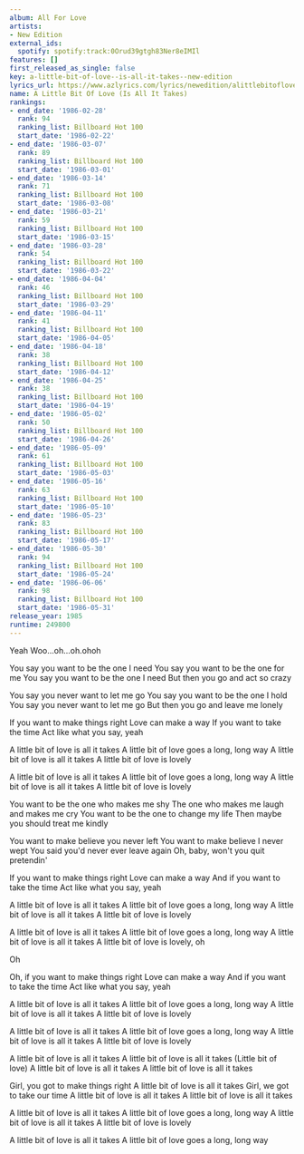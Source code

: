 ```yaml
---
album: All For Love
artists:
- New Edition
external_ids:
  spotify: spotify:track:0Orud39gtgh83Ner8eIMIl
features: []
first_released_as_single: false
key: a-little-bit-of-love--is-all-it-takes--new-edition
lyrics_url: https://www.azlyrics.com/lyrics/newedition/alittlebitofloveisallittakes.html
name: A Little Bit Of Love (Is All It Takes)
rankings:
- end_date: '1986-02-28'
  rank: 94
  ranking_list: Billboard Hot 100
  start_date: '1986-02-22'
- end_date: '1986-03-07'
  rank: 89
  ranking_list: Billboard Hot 100
  start_date: '1986-03-01'
- end_date: '1986-03-14'
  rank: 71
  ranking_list: Billboard Hot 100
  start_date: '1986-03-08'
- end_date: '1986-03-21'
  rank: 59
  ranking_list: Billboard Hot 100
  start_date: '1986-03-15'
- end_date: '1986-03-28'
  rank: 54
  ranking_list: Billboard Hot 100
  start_date: '1986-03-22'
- end_date: '1986-04-04'
  rank: 46
  ranking_list: Billboard Hot 100
  start_date: '1986-03-29'
- end_date: '1986-04-11'
  rank: 41
  ranking_list: Billboard Hot 100
  start_date: '1986-04-05'
- end_date: '1986-04-18'
  rank: 38
  ranking_list: Billboard Hot 100
  start_date: '1986-04-12'
- end_date: '1986-04-25'
  rank: 38
  ranking_list: Billboard Hot 100
  start_date: '1986-04-19'
- end_date: '1986-05-02'
  rank: 50
  ranking_list: Billboard Hot 100
  start_date: '1986-04-26'
- end_date: '1986-05-09'
  rank: 61
  ranking_list: Billboard Hot 100
  start_date: '1986-05-03'
- end_date: '1986-05-16'
  rank: 63
  ranking_list: Billboard Hot 100
  start_date: '1986-05-10'
- end_date: '1986-05-23'
  rank: 83
  ranking_list: Billboard Hot 100
  start_date: '1986-05-17'
- end_date: '1986-05-30'
  rank: 94
  ranking_list: Billboard Hot 100
  start_date: '1986-05-24'
- end_date: '1986-06-06'
  rank: 98
  ranking_list: Billboard Hot 100
  start_date: '1986-05-31'
release_year: 1985
runtime: 249800
---
```

Yeah
Woo...oh...oh.ohoh

You say you want to be the one I need
You say you want to be the one for me
You say you want to be the one I need
But then you go and act so crazy

You say you never want to let me go
You say you want to be the one I hold
You say you never want to let me go
But then you go and leave me lonely

If you want to make things right
Love can make a way
If you want to take the time
Act like what you say, yeah

A little bit of love is all it takes
A little bit of love goes a long, long way
A little bit of love is all it takes
A little bit of love is lovely

A little bit of love is all it takes
A little bit of love goes a long, long way
A little bit of love is all it takes
A little bit of love is lovely

You want to be the one who makes me shy
The one who makes me laugh and makes me cry
You want to be the one to change my life
Then maybe you should treat me kindly

You want to make believe you never left
You want to make believe I never wept
You said you'd never ever leave again
Oh, baby, won't you quit pretendin'

If you want to make things right
Love can make a way
And if you want to take the time
Act like what you say, yeah

A little bit of love is all it takes
A little bit of love goes a long, long way
A little bit of love is all it takes
A little bit of love is lovely

A little bit of love is all it takes
A little bit of love goes a long, long way
A little bit of love is all it takes
A little bit of love is lovely, oh

Oh

Oh, if you want to make things right
Love can make a way
And if you want to take the time
Act like what you say, yeah

A little bit of love is all it takes
A little bit of love goes a long, long way
A little bit of love is all it takes
A little bit of love is lovely

A little bit of love is all it takes
A little bit of love goes a long, long way
A little bit of love is all it takes
A little bit of love is lovely

A little bit of love is all it takes
A little bit of love is all it takes (Little bit of love)
A little bit of love is all it takes
A little bit of love is all it takes

Girl, you got to make things right
A little bit of love is all it takes
Girl, we got to take our time
A little bit of love is all it takes
A little bit of love is all it takes

A little bit of love is all it takes
A little bit of love goes a long, long way
A little bit of love is all it takes
A little bit of love is lovely

A little bit of love is all it takes
A little bit of love goes a long, long way
